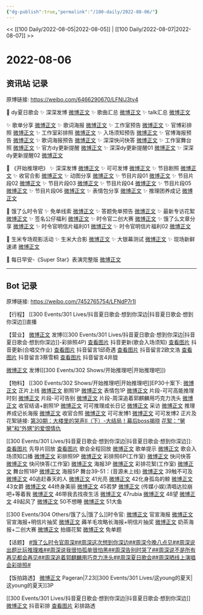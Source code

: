 ```yaml
---
{"dg-publish":true,"permalink":"/100-daily/2022-08-06/"}
---
```



<< [[100 Daily/2022-08-05\|2022-08-05]] | [[100 Daily/2022-08-07\|2022-08-07]] >>

# 2022-08-06

## 资讯站 记录

原博链接: https://weibo.com/6466290670/LFNIJ3tv4

🎤 dy夏日歌会
✨ 深深发博 [微博正文](https://m.weibo.cn/6466290670/4799457201489526)
✨ 歌曲汇总 [微博正文](https://m.weibo.cn/6466290670/4799617395593208)
✨ talk汇总 [微博正文](https://m.weibo.cn/6466290670/4799619290374268)

✨ 歌单分享 [微博正文](https://m.weibo.cn/6466290670/4799391086939721)
✨ 歌词海报 [微博正文](https://m.weibo.cn/6466290670/4799614131900782)
✨ 工作室预告 [微博正文](https://m.weibo.cn/6466290670/4799462923571205)
✨ 官博彩排照 [微博正文](https://m.weibo.cn/6466290670/4799468635422788)
✨ 工作室彩排照 [微博正文](https://m.weibo.cn/6466290670/4799457584224628)
✨ 入场须知预告 [微博正文](https://m.weibo.cn/6466290670/4799460805183305)
✨ 官博海报预告 [微博正文](https://m.weibo.cn/6466290670/4799499388061292)
✨ 歌词海报预告 [微博正文](https://m.weibo.cn/6466290670/4799571207655221)
✨ 深深快问快答 [微博正文](https://m.weibo.cn/6466290670/4799483797838154)
✨ 工作室舞台照 [微博正文](https://m.weibo.cn/6466290670/4799574454042633)
✨ 官方dy更新提醒 [微博正文](https://m.weibo.cn/6466290670/4799577318228088)
✨ 深深dy更新提醒01 [微博正文](https://m.weibo.cn/6466290670/4799550223812363)
✨ 深深dy更新提醒02 [微博正文](https://m.weibo.cn/6466290670/4799456568153272)

💫 《开始推理吧》
✨ 深深发博 [微博正文](https://m.weibo.cn/6466290670/4799540604961382)
✨ 可可发博 [微博正文](https://m.weibo.cn/6466290670/4799534947370063)
✨ 节目剧照 [微博正文](https://m.weibo.cn/6466290670/4799442709905579)
✨ 收官合影 [微博正文](https://m.weibo.cn/6466290670/4799616421988280)
✨ 动图分享 [微博正文](https://m.weibo.cn/6466290670/4799617528502870)
✨ 节目片段01 [微博正文](https://m.weibo.cn/6466290670/4799528420776493)
✨ 节目片段02 [微博正文](https://m.weibo.cn/6466290670/4799534259768665)
✨ 节目片段03 [微博正文](https://m.weibo.cn/6466290670/4799526798627774)
✨ 节目片段04 [微博正文](https://m.weibo.cn/6466290670/4799522499462750)
✨ 节目片段05 [微博正文](https://m.weibo.cn/6466290670/4799521713820920)
✨ 节目片段06 [微博正文](https://m.weibo.cn/6466290670/4799470900347349)
✨ 表情包分享 [微博正文](https://m.weibo.cn/6466290670/4799457880706977)
✨ 推理团养成记 [微博正文](https://m.weibo.cn/6466290670/4799615683789867)

💫 饿了么时令官
✨ 免单线索 [微博正文](https://m.weibo.cn/6466290670/4799618585988661)
✨ 答题免单预告 [微博正文](https://m.weibo.cn/6466290670/4799399601113038)
✨ 最新专访花絮 [微博正文](https://m.weibo.cn/6466290670/4799487346480198)
✨ 签名公仔福利 [微博正文](https://m.weibo.cn/6466290670/4799590702779696)
✨ 时令官二创大赛 [微博正文](https://m.weibo.cn/6466290670/4799437026891763)
✨ 饿了么文章分享 [微博正文](https://m.weibo.cn/6466290670/4799521144439127)
✨ 时令官明信片福利01 [微博正文](https://m.weibo.cn/6466290670/4799418098516114)
✨ 时令官明信片福利02 [微博正文](https://m.weibo.cn/6466290670/4799434736800998)

💫 生米专场观影活动
✨ 生米大合影 [微博正文](https://m.weibo.cn/6466290670/4799620788781379)
✨ 大银幕测试 [微博正文](https://m.weibo.cn/6466290670/4799392228573272)
✨ 现场新鲜速递 [微博正文](https://m.weibo.cn/6466290670/4799395961504555)

💫 每日早安-《Super Star》表演完整版 [微博正文](https://m.weibo.cn/6466290670/4799388997649303)

---
## Bot 记录

原博链接: https://weibo.com/7452765754/LFNdP7r1I

【行程】
[[300 Events/301 Lives/抖音夏日歌会·想到你深边\|抖音夏日歌会·想到你深边]]直播

【营业】
[微博正文](https://m.weibo.cn/1736988591/4799454714795296) 发博([[300 Events/301 Lives/抖音夏日歌会·想到你深边\|抖音夏日歌会·想到你深边]]-彩排照4P)
[查看图片](https://wx3.sinaimg.cn/large/0088n2Pggy1h4xfnt3yy4j30u01hdwid.jpg) 抖音更新(歌会入场须知)
[查看图片](https://wx4.sinaimg.cn/large/0088n2Pggy1h4xfojkoqej30u01hdjv1.jpg) 抖音更新(合唱交作业)
[查看图片](https://wx4.sinaimg.cn/large/0088n2Pggy1h4xfukmldqj30yi0j5765.jpg) 抖音留言1邱奇遇
[查看图片](https://wx4.sinaimg.cn/large/0088n2Pggy1h4xfu0x13cj30yi0msabm.jpg) 抖音留言2欧文浩
[查看图片](https://wx2.sinaimg.cn/large/0088n2Pggy1h4xftelpkxj30yi0fwq45.jpg) 抖音留言3蔡雪桐
[查看图片](https://wx2.sinaimg.cn/large/0088n2Pggy1h4xfssgzd3j30yi0g875p.jpg) 抖音留言4井胧

[微博正文](https://m.weibo.cn/1736988591/4799539318624976) 发博([[300 Events/302 Shows/开始推理吧\|开始推理吧]])

【物料】
[[300 Events/302 Shows/开始推理吧\|开始推理吧]]EP30十案下:
[微博正文](https://m.weibo.cn/2162247381/4799520548589314) 正片上线
[微博正文](https://m.weibo.cn/2162247381/4799436981535572) 剧照1P
[微博正文](https://m.weibo.cn/2162247381/4799452056128744) 表情包1P
[微博正文](https://m.weibo.cn/2162247381/4799457876509577) 片段-可可高能推理时刻
[微博正文](https://m.weibo.cn/2162247381/4799520909562141) 片段-可可告别
[微博正文](https://m.weibo.cn/2162247381/4799521194775351) 片段-周深追着郭麒麟用巧克力洗头
[微博正文](https://m.weibo.cn/2162247381/4799533856593983) 收官结语+剧照1P
[微博正文](https://m.weibo.cn/2162247381/4799542661480889) 可可推理成长日记
[微博正文](https://m.weibo.cn/2162247381/4799547681803884) 采访
[微博正文](https://m.weibo.cn/2162247381/4799555499988545) 推理养成记长海报
[微博正文](https://m.weibo.cn/2162247381/4799557826777315) 收官合照
[微博正文](https://m.weibo.cn/7736960489/4799534020165867) 可可发博1
[微博正文](https://m.weibo.cn/7736960489/4799555184632573) 可可发博2
正片及花絮链接:
[第30期：大楼里的哭声Ⅱ（下）-大结局！幕后boss揭晓](https://weibo.cn/sinaurl?u=http%3A%2F%2Fm.v.qq.com%2Fplay.html%3Fvid%3Dt0043asm9td%26ptag%3D887)
[花絮：“舅舅”和“外甥”的爱恨情仇](https://weibo.cn/sinaurl?u=https%3A%2F%2Fv.qq.com%2Fx%2Fcover%2Fmzc00200ynivua7%2Fg0043fpg8jx.html)

[[300 Events/301 Lives/抖音夏日歌会·想到你深边\|抖音夏日歌会·想到你深边]]:
[查看图片](https://wx2.sinaimg.cn/large/0088n2Pggy1h4xfxc33s0j30u0172got.jpg) 先导片回放
[查看图片](https://wx3.sinaimg.cn/large/0088n2Pggy1h4xfximqgqj30u0172juj.jpg) 歌会全程回放
[微博正文](https://m.weibo.cn/6466290670/4799391086939721) 歌单提示
[微博正文](https://m.weibo.cn/6020086612/4799459609285120) 歌会入场须知口播
[微博正文](https://m.weibo.cn/6020086612/4799467158766025) 彩排照9P
[微博正文](https://m.weibo.cn/7478855230/4799455155193401) 彩排照6P(工作室)
[微博正文](https://m.weibo.cn/6020086612/4799485940860824) 快问快答
[微博正文](https://m.weibo.cn/7478855230/4799475371480218) 快问快答(工作室)
[微博正文](https://m.weibo.cn/6020086612/4799497353565704) 海报3P
[微博正文](https://m.weibo.cn/7478855230/4799460402795712) 彩排花絮(工作室)
[微博正文](https://m.weibo.cn/7478855230/4799573673121168) 舞台照18P
[微博正文](https://m.weibo.cn/6020086612/4799605444971617) 海报5P
舞台39-51：(音源未上线)
[微博正文](https://m.weibo.cn/6020086612/4799586968802110) 39触不可及
[微博正文](https://m.weibo.cn/6020086612/4799564793517996) 40追赶春天的人
[微博正文](https://m.weibo.cn/6020086612/4799567529255404) 41光亮
[微博正文](https://m.weibo.cn/6020086612/4799778145437558) 42化身孤岛的鲸
[微博正文](https://m.weibo.cn/6020086612/4799571617910903) 43女爵
[微博正文](https://m.weibo.cn/6020086612/4799576328110412) 44终身美丽
[微博正文](https://m.weibo.cn/6020086612/4799577519033762) 45若梦
[微博正文](https://m.weibo.cn/2116890350/4799572272220176) (传媒小娱)清唱达拉崩吧+等着我
[微博正文](https://m.weibo.cn/6020086612/4799580283867204) 46带我去找夜生活
[微博正文](https://m.weibo.cn/6020086612/4799580728989819) 47rubia
[微博正文](https://m.weibo.cn/6020086612/4799597840700613) 48望
[微博正文](https://m.weibo.cn/6020086612/4799585275087678) 49起风了
[微博正文](https://m.weibo.cn/6020086612/4799588781786675) 50不想睡
[微博正文](https://m.weibo.cn/6020086612/4799595220311134) 51大鱼

[[300 Events/304 Others/饿了么\|饿了么]]时令官:
[微博正文](https://m.weibo.cn/1282440983/4799398947852204) 官宣海报
[微博正文](https://m.weibo.cn/7756461320/4799416177789809) 官宣海报+明信片抽奖
[微博正文](https://m.weibo.cn/7756461320/4799433336950311) 薅羊毛攻略长海报+明信片抽奖
[微博正文](https://m.weibo.cn/2606197387/4799423752438578) 奶茶海报+二创大赛
[微博正文](https://m.weibo.cn/2606197387/4799484619660643) 拍摄花絮
[微博正文](https://m.weibo.cn/1282440983/4799589284057413) 免单题

【话题】
[#饿了么时令官周深#](https://s.weibo.com/weibo?q=%23%E9%A5%BF%E4%BA%86%E4%B9%88%E6%97%B6%E4%BB%A4%E5%AE%98%E5%91%A8%E6%B7%B1%23)[#周深这次想到你深边#](https://s.weibo.com/weibo?q=%23%E5%91%A8%E6%B7%B1%E8%BF%99%E6%AC%A1%E6%83%B3%E5%88%B0%E4%BD%A0%E6%B7%B1%E8%BE%B9%23)[#周深今晚八点见#](https://s.weibo.com/weibo?q=%23%E5%91%A8%E6%B7%B1%E4%BB%8A%E6%99%9A%E5%85%AB%E7%82%B9%E8%A7%81%23)[#周深说出题比玩推理难#](https://s.weibo.com/weibo?q=%23%E5%91%A8%E6%B7%B1%E8%AF%B4%E5%87%BA%E9%A2%98%E6%AF%94%E7%8E%A9%E6%8E%A8%E7%90%86%E9%9A%BE%23)[#周深说我很怕孤单很怕黑#](https://s.weibo.com/weibo?q=%23%E5%91%A8%E6%B7%B1%E8%AF%B4%E6%88%91%E5%BE%88%E6%80%95%E5%AD%A4%E5%8D%95%E5%BE%88%E6%80%95%E9%BB%91%23)[#周深告别时哭了#](https://s.weibo.com/weibo?q=%23%E5%91%A8%E6%B7%B1%E5%91%8A%E5%88%AB%E6%97%B6%E5%93%AD%E4%BA%86%23)[#周深说不是所有再见都会再见#](https://s.weibo.com/weibo?q=%23%E5%91%A8%E6%B7%B1%E8%AF%B4%E4%B8%8D%E6%98%AF%E6%89%80%E6%9C%89%E5%86%8D%E8%A7%81%E9%83%BD%E4%BC%9A%E5%86%8D%E8%A7%81%23)[#周深追着郭麒麟用巧克力洗头#](https://s.weibo.com/weibo?q=%23%E5%91%A8%E6%B7%B1%E8%BF%BD%E7%9D%80%E9%83%AD%E9%BA%92%E9%BA%9F%E7%94%A8%E5%B7%A7%E5%85%8B%E5%8A%9B%E6%B4%97%E5%A4%B4%23)[#周深夏日歌会#](https://s.weibo.com/weibo?q=%23%E5%91%A8%E6%B7%B1%E5%A4%8F%E6%97%A5%E6%AD%8C%E4%BC%9A%23)[#周深晒线上演唱会彩排照#](https://s.weibo.com/weibo?q=%23%E5%91%A8%E6%B7%B1%E6%99%92%E7%BA%BF%E4%B8%8A%E6%BC%94%E5%94%B1%E4%BC%9A%E5%BD%A9%E6%8E%92%E7%85%A7%23)

【饭拍路透】
[微博正文](https://m.weibo.cn/7633014126/4799504060777235) Pageran|7.23[[300 Events/301 Lives/这young的夏天\|这young的夏天]]3P

[[300 Events/301 Lives/抖音夏日歌会·想到你深边\|抖音夏日歌会·想到你深边]]
[微博正文](https://m.weibo.cn/5122158435/4799272043942548) 抖音彩排
[查看图片](https://wx4.sinaimg.cn/large/0088n2Pggy1h4xfvitbaxj30u01hdtc7.jpg) 彩排路透
